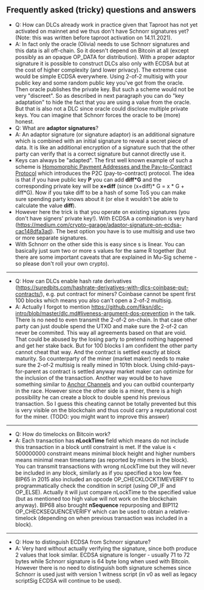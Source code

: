 ## Frequently asked (tricky) questions and answers

- Q: How can DLCs already work in practice given that Taproot has not yet activated on mainnet and we thus don't have Schnorr signatures yet? (Note: this was written before taproot activation on 14.11.2021).
- A: In fact only the oracle (Olivia) needs to use Schnorr signatures and
this data is all off-chain. So it doesn't depend on Bitcoin at all (except possibly as an opaque OP_DATA for distribution). With a proper adaptor signature it is possible to construct DLCs also only with ECDSA but at the cost of higher complexity (and lower privacy). The extreme case would be  simple ECDSA everywhere. Using 2-of-2 multisig with your public key and some random public key you've got from the oracle. Then oracle publishes the private key. But such a scheme would not be very "discreet". So as described in next paragraph you can do "key adaptation" to hide the fact that you are using a value from the oracle. But that is also not a DLC since oracle could disclose multiple private keys. You can imagine that Schnorr forces the oracle to be (more) honest.
- Q: What are **adaptor signatures**?
- A: An adaptor signature (or signature adaptor) is an additional signature which is combined with an initial signature to reveal a secret piece of data. It is like an additional encryption of a signature such that the other party can verify that is a correct signature but cannot directly use it.
- Keys can always be "adapted". The first well known example of such a scheme is [Homomorphic Payment Addresses and the Pay-to-Contract Protocol](https://arxiv.org/pdf/1212.3257.pdf) which introduces the P2C (pay-to-contract) protocol. The idea is that if you have public key **P** you can add **diff*G** and the corresponding private key will be **x+diff** (since (x+diff)* G = x * G + diff*G). Now if you take diff to be a hash of some ToS you can make sure spending party knows about it (or else it wouldn't be able to calculate the value **diff**).
- However here the trick is that you operate on existing signatures (you don't have signers' private key!). With ECDSA a combination is very hard (https://medium.com/crypto-garage/adaptor-signature-on-ecdsa-cac148dfa3ad). The best option you have is to use multisig and use two or more separate signatures.
- With Schnorr on the other side this is easy since s is linear. You can basically just sum two or more s values for the same R together (but there are some important caveats that are explained in Mu-Sig scheme - so please don't roll your own crypto).
***
- Q: How can DLCs enable hash rate derivatives (https://suredbits.com/hashrate-derivatives-with-dlcs-coinbase-put-contracts/), e.g. put contract for miners? Coinbase cannot be spent first 100 blocks which means you also can't open a 2-of-2 multisig.
- A: Actually I forgot to mention https://github.com/fiksn/dlc-intro/blob/master/dlc.md#liveness-argument-dos-prevention in the talk. There is no need to even transmit the 2-of-2 on-chain. In that case other party can just double spend the UTXO and make sure the 2-of-2 can never be commited. This way all agreements based on that are void. That could be abused by the losing party to pretend nothing happened and get her stake back. But for 100 blocks I am confident the other party cannot cheat that way. And the contract is settled exactly at block maturity. So counterparty of the miner (market maker) needs to make sure the 2-of-2 multisig is really mined in 101th block. Using
child-pays-for-parent as contract is settled anyway market maker can optimize for the inclusion of the transaction. Another way would be to have something similar to [Anchor Channels](https://lightning.engineering/posts/2021-01-28-lnd-v0.12/) and you can outbid counterparty in the race. However since the other side is a miner, there is a high possibility he can create a block to double spend his previous transaction. So I guess this cheating cannot be totally prevented but this is very visible on the blockchain and thus could carry a reputational cost for the miner. (TODO: you might want to improve this answer)
***
- Q: How do timelocks on Bitcoin work?
- A: Each transaction has **nLockTime** field which means do not include this transaction in a block until constraint is met. If the value is < 500000000 constraint means minimal block height and higher numbers means minimal mean timestamp (as reported by miners in the block). You can transmit transactions with wrong nLockTime but they will never be included in any block, similarly as if you specified a too low fee. BIP65 in 2015 also included an opcode OP_CHECKLOCKTIMEVERIFY to programmatically check the condition in script (using OP_IF and OP_ELSE). Actually it will just compare nLockTime to the specified value (but as mentioned too high value will not work on the blockchain anyway). BIP68 also brought **nSequence** repurposing and BIP112 OP_CHECKSEQUENCEVERIFY which can be used to obtain a relative-timelock (depending on when previous transaction was included in a block).
***
- Q: How to distinguish ECDSA from Schnorr signature?
- A: Very hard without actually verifying the signature, since both produce 2 values that look similar. ECDSA signature is longer - usually 71 to 72 bytes while Schnorr signature is 64 byte long when used with Bitcoin. However there is no need to distinguish both signature schemes since Schnorr is used just with version 1 witness script (in v0 as well as legacy scriptSig ECDSA will continue to be used).
